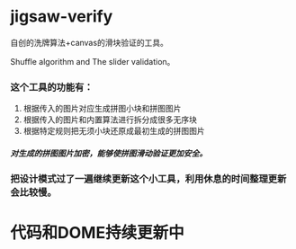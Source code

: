 # jigsaw-verify
自创的洗牌算法+canvas的滑块验证的工具。

Shuffle algorithm and The slider validation。

### 这个工具的功能有：

1. 根据传入的图片对应生成拼图小块和拼图图片
2. 根据传入的图片和内置算法进行拆分成很多无序块
3. 根据特定规则把无须小块还原成最初生成的拼图图片

##### 对生成的拼图图片加密，能够使拼图滑动验证更加安全。

### 把设计模式过了一遍继续更新这个小工具，利用休息的时间整理更新会比较慢。
# 代码和DOME持续更新中
